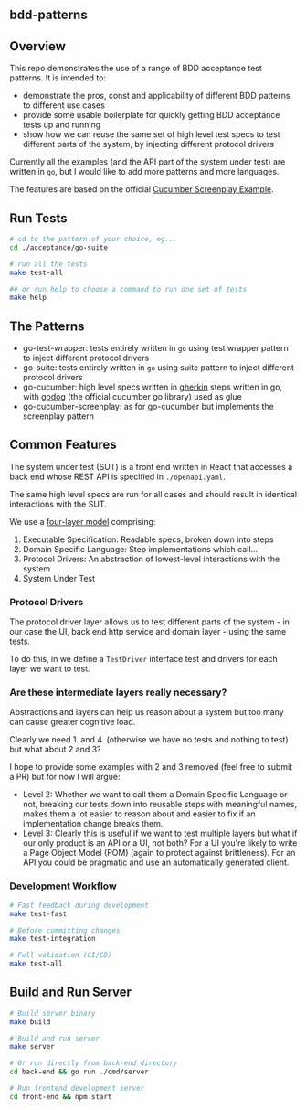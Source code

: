 ## bdd-patterns

## Overview

This repo demonstrates the use of a range of BDD acceptance test patterns. It is intended to:
- demonstrate the pros, const and applicability of different BDD patterns to different use cases
- provide some usable boilerplate for quickly getting BDD acceptance tests up and running
- show how we can reuse the same set of high level test specs to test different parts of the system, by injecting different protocol drivers

Currently all the examples (and the API part of the system under test) are written in `go`, but I would like to add more patterns and more languages.

The features are based on the official [Cucumber Screenplay Example](https://github.com/cucumber-school/screenplay-example/tree/code).


## Run Tests

```sh
# cd to the pattern of your choice, eg...
cd ./acceptance/go-suite

# run all the tests
make test-all

## or run help to choose a command to run one set of tests
make help
```

## The Patterns
- go-test-wrapper: tests entirely written in `go` using test wrapper pattern to inject different protocol drivers
- go-suite: tests entirely written in `go` using suite pattern to inject different protocol drivers
- go-cucumber: high level specs written in [gherkin](https://cucumber.io/docs/gherkin/reference) steps written in go, with [godog](https://github.com/cucumber/godog/tree/main/_examples) (the official cucumber go library) used as glue
- go-cucumber-screenplay: as for go-cucumber but implements the screenplay pattern



## Common Features

The system under test (SUT) is a front end written in React that accesses a back end whose REST API is specified in `./openapi.yaml`.

The same high level specs are run for all cases and should result in identical interactions with the SUT.

We use a [four-layer model](https://continuous-delivery.co.uk/downloads/ATDD%20Guide%2026-03-21.pdf) comprising:
1. Executable Specification: Readable specs, broken down into steps
2. Domain Specific Language: Step implementations which call...
3. Protocol Drivers: An abstraction of lowest-level interactions with the system
4. System Under Test

### Protocol Drivers

The protocol driver layer allows us to test different parts of the system - in our case the UI, back end http service and domain layer - using the same tests.

To do this, in we define a `TestDriver` interface test and drivers for each layer we want to test. 


### Are these intermediate layers really necessary?

Abstractions and layers can help us reason about a system but too many can cause greater cognitive load.

Clearly we need 1. and 4. (otherwise we have no tests and nothing to test) but what about 2 and 3?

I hope to provide some examples with 2 and 3 removed (feel free to submit a PR) but for now I will argue:

- Level 2: Whether we want to call them a Domain Specific Language or not, breaking our tests down into reusable steps with meaningful names, makes them a lot easier to reason about and easier to fix if an implementation change breaks them.
- Level 3: Clearly this is useful if we want to test multiple layers but what if our only product is an API or a UI, not both? For a UI you're likely to write a Page Object Model (POM) (again to protect against brittleness). For an API you could be pragmatic and use an automatically generated client.


### Development Workflow

```sh
# Fast feedback during development
make test-fast

# Before committing changes
make test-integration

# Full validation (CI/CD)
make test-all
```

## Build and Run Server

```sh
# Build server binary
make build

# Build and run server
make server

# Or run directly from back-end directory
cd back-end && go run ./cmd/server

# Run frontend development server
cd front-end && npm start
```


